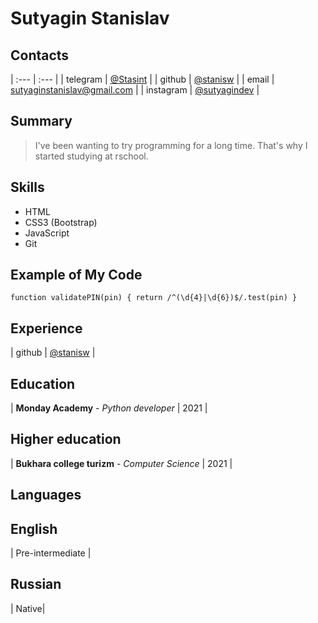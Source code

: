 # Sutyagin Stanislav

## Contacts

| :--- | :--- |
| telegram | [@Stasint](https://t.me/Stasint) |
| github | [@stanisw](https://github.com/stanisw) |
| email | [sutyaginstanislav@gmail.com](sutyaginstanislav@gmail.com) |
| instagram | [@sutyagindev](https://www.instagram.com/sutyagindev/) |

## Summary

> I've been wanting to try programming for a long time. That's why I started studying at rschool.

## Skills

- HTML
- CSS3 (Bootstrap)
- JavaScript
- Git

## Example of My Code

`function validatePIN(pin) { return /^(\d{4}|\d{6})$/.test(pin) }`

## Experience

| github | [@stanisw](https://github.com/stanisw) |

## Education

| **Monday Academy** - _Python developer_ | 2021 |

## Higher education

| **Bukhara college turizm** - _Computer Science_ | 2021 |

## Languages

## English

| Pre-intermediate |

## Russian

| Native|
